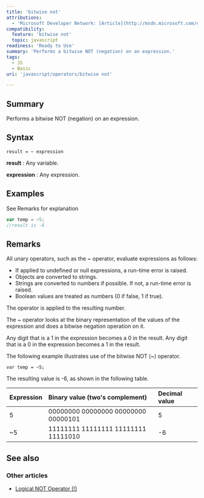 ```yaml
---
title: 'bitwise not'
attributions:
  - 'Microsoft Developer Network: [Article](http://msdn.microsoft.com/en-us/library/ie/zf9s465t(v=vs.94).aspx)'
compatibility:
  feature: 'bitwise not'
  topic: javascript
readiness: 'Ready to Use'
summary: 'Performs a bitwise NOT (negation) on an expression.'
tags:
  - JS
  - Basic
uri: 'javascript/operators/bitwise not'

---
```

## Summary

Performs a bitwise NOT (negation) on an expression.

## Syntax

    result = ~ expression

**result**
:   Any variable.

**expression**
:   Any expression.

## Examples

See Remarks for explanation

``` js
var temp = ~5;
//result is -6
```

## Remarks

All unary operators, such as the \~ operator, evaluate expressions as follows:

-   If applied to undefined or null expressions, a run-time error is raised.
-   Objects are converted to strings.
-   Strings are converted to numbers if possible. If not, a run-time error is raised.
-   Boolean values are treated as numbers (0 if false, 1 if true).

The operator is applied to the resulting number.

The \~ operator looks at the binary representation of the values of the expression and does a bitwise negation operation on it.

Any digit that is a 1 in the expression becomes a 0 in the result. Any digit that is a 0 in the expression becomes a 1 in the result.

The following example illustrates use of the bitwise NOT (\~) operator.

    var temp = ~5;

The resulting value is -6, as shown in the following table.

|Expression|Binary value (two's complement)|Decimal value|
|:---------|:------------------------------|:------------|
|5|00000000 00000000 00000000 00000101|5|
|\~5|11111111 11111111 11111111 11111010|-6|

## See also

### Other articles

-   [Logical NOT Operator (!)](/javascript/operators/logical_not)

